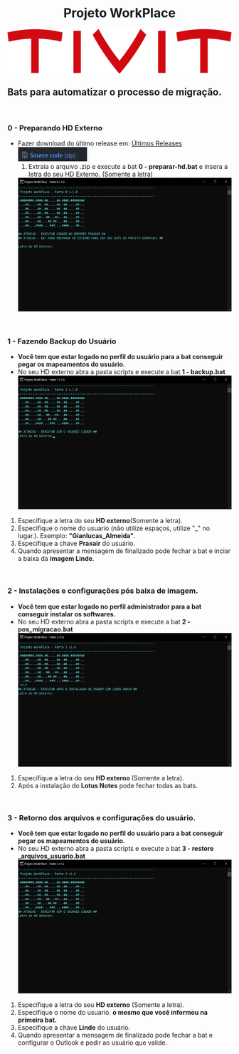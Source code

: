 <h1 align="center">Projeto WorkPlace</h1>
<p align="center">
<img src="/img/tivit-logo.png" alt="TIVIT" witdh="200" height="100" style="display: block; margin: 0 auto"/>
</p>

<h2>Bats para automatizar o processo de migração.</h2>
<br>

<h3><strong>0 -  Preparando HD Externo</strong></h3>
<ul>
<li>Fazer download do último release em: <a href="https://github.com/Gianlucas94/Projeto-Workplace/releases" title= "último release">Últimos Releases </a>
<br>
<img src="/img/download.png" alt="Download" witdh="16" height="32">
<ol>
<li>Extraia o arquivo .zip e execute a bat <strong>0 - preparar-hd.bat</strong> e insera a letra do seu HD Externo. (Somente a letra)
<br>
</ol>
<img src="/img/preprar.png" alt="Primeiro passo" witdh="400" height="300">
</ul>
<br>

<h3><strong>1 - Fazendo Backup do Usuário</strong></h3>
<ul>
<li><strong>Você tem que estar logado no perfil do usuário para a bat conseguir pegar os mapeamentos do usuário.</strong>
<li>No seu HD externo abra a pasta scripts e execute a bat <strong>1 - backup.bat</strong>
<br>

<img src="/img/backup-1.png" alt="Primeiro passo" witdh="400" height="300">
<br>

</ul>
<ol>
<li>Especifique a letra do seu <strong>HD externo</strong>(Somente a letra).
<li>Especifique o nome do usuario (não utilize espaços, utilize "_" no lugar.). Exemplo: <strong>"Gianlucas_Almeida"</strong>.
<li>Especifique a chave <strong>Praxair</strong> do usuário.
<li>Quando apresentar a mensagem de finalizado pode fechar a bat e inciar a baixa da <strong>imagem Linde</strong>.
</ol>
<br>

<h3><strong>2 - Instalações e configurações pós baixa de imagem.</strong></h3>
<ul>
<li><strong>Você tem que estar logado no perfil administrador para a bat conseguir instalar os softwares.</strong>
<li>No seu HD externo abra a pasta scripts e execute a bat <strong>2 - pos_migracao.bat</strong>
<br>
<img src="/img/pos_migracao-1.png" alt="Primeiro passo" witdh="400" height="300">
<br>
</ul>
<ol>
<li>Especifique a letra do seu <strong>HD externo </strong>(Somente a letra).
<li>Após a instalação do <strong>Lotus Notes</strong> pode fechar todas as bats.
</ol>
<br>

<h3><strong>3 - Retorno dos arquivos e configurações do usuário.</strong></h3>
<ul>
<li><strong>Você tem que estar logado no perfil do usuário para a bat conseguir pegar os mapeamentos do usuário.</strong>
<li>No seu HD externo abra a pasta scripts e execute a bat <strong>3 - restore _arquivos_usuario.bat</strong>
<br>

<img src="/img/restore.png" alt="Primeiro passo" witdh="400" height="300">
<br>
</ul>
<ol>
<li>Especifique a letra do seu <strong>HD externo</strong> (Somente a letra).
<li>Especifique o nome do usuario. <strong>o mesmo que você informou na primeira bat.</strong>
<li>Especifique a chave <strong>Linde</strong> do usuário.
<li>Quando apresentar a mensagem de finalizado pode fechar a bat e configurar o Outlook e pedir ao usuário que valide.
</ol>
